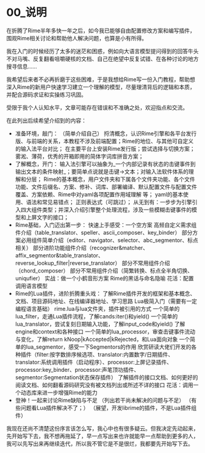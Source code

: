 # 00_说明

在折腾了Rime半年多快一年之后，如今我已能够自由配置修改方案和编写插件，围观Rime相关讨论和帮助他人解决问题，也算是小有所得。

我在入门的时候经历了太多的迷茫和困惑，例如向大语言模型提问得到的回答牛头不对马嘴、反复翻看咀嚼硬核的文档、自己在绝望中反复试错、在各种讨论的地方搜寻信息……

我希望后来者不必再折磨于这些困难，于是我想给Rime写一份入门教程，帮助想深入Rime的新用户快速学习建立一个理解的模型，尽量理清背后的逻辑和本质，并配合源码求证和实操练习巩固。

受限于我个人认知水平，文章可能存在错误和不准确之处，欢迎指点和交流。

在此列出后续希望介绍到的内容：

 - 准备环境，敲门：
    （简单介绍自己）
    捋清概念，认识Rime引擎和各平台发行版、与前端的关系，本教程不涉及前端配置；Rime的地位、与其他可自定义的输入法平台对比；
    在主要平台上安装Rime发行版；尝试选择与切换方案；
    雾淞、薄荷，优秀的开箱即用的简体字词库拼音方案；
 - 了解概念，开门：
    输入法引擎可以抽象为_一个内部记录有状态的击键事件到输出文本的条件映射_；要简单点说就是击键->文本；对输入法软件体系的理解和分层；
    Rime的基本概念，用户文件夹和下属各个文件夹功能、各个文件功能、文件后缀名、方案、修补、词库、部署编译、默认配置文件与配置文件覆盖、方案依赖、Rime中对yaml各项配置作用域理解 等；
    yaml的基本使用、语法和常见易错点；
    正则表达式（可跳过）；
    从无到有：一步步为引擎引入四大组件类型；并深入介绍引擎整个处理流程，涉及一些模糊击键事件的模型和上屏文字的接口；
 - Rime基础，入门迈出第一步：
    快速上手感受：一个空方案
    高频自定义需求组件介绍（table_translator、speller、ascii_composer、key_binder）
    部分方案必用组件简单介绍（editor、navigator、selector、abc_segmentor、标点相关）
    部分进阶功能组件介绍（recognizer&matcher、affix_segmentor&table_translator、reverse_lookup_filter|reverse_translator）
    部分不常用组件介绍（chord_composer）
    部分不常用组件介绍（简繁转换、标点全半角切换、uniqufier）
    实战：做一个小鹤音形方案
    Rime的黑话与命名隐喻
    花活：配置调用语言模型
 - Rime的Lua插件，进阶折腾重头戏：
    了解Rime插件开发的框架和基本概念、文档、项目源码地址、在线编译器地址、学习思路
    Lua极简入门（需要有一定编程语言基础）
    rime.lua与lua文件夹，插件被引用的方式
    一个简单的lua_filter，走通Lua插件流程，了解cands:iter()和yield()
    一个简单的lua_translator，尝试复刻日期输入功能，了解input_code和yield()
    了解engine和context和各种接口
    一个简单的lua_processor，审查击键事件流动与变化，了解return kNoop|kAccepted|kRejected，和Lua面向对象
    一个简单的lua_segmentor，感受一下Segmentors的作用
    欣赏研读大佬们开发的各种插件（filter:按字数排序候选项、translator:内置数字/日期插件、translator:系统调用插件（启动程序）、processor:上屏记录插件、processor:key_binder、processor:声笔顶功插件、segmentor:Segmentation状态保存插件）
    了解插件的接口文档、如何更好的阅读文档、如何翻看源码研究没有被文档列出或所述不详的接口
    花活：调用一个动态库来进一步增强Rime的能力
 - 登神！一起来讨论Rime缺陷与不足
    （列出若干尚未解决的问题与不足）
    （有些问题看Lua插件解决不了；）
    （展望，开发librime的插件，不是Lua插件组件）





我现在还尚不清楚这份序言该怎么写，我心中也有很多疑云。但我决定先动起来，先开始写下去，我不想再拖延了，早一点写出来也许就能早一点帮助到更多的人，我可以先写出来再继续迭代，所以我不管它是不是很烂，我都要先开始写下去。

